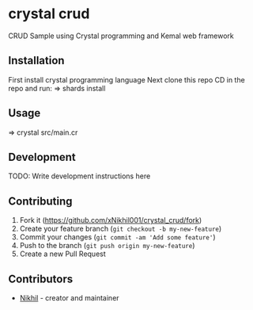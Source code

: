 # crystal crud

CRUD Sample using Crystal programming and Kemal web framework

## Installation

First install crystal programming language
Next clone this repo
CD in the repo and run:
=> shards install

## Usage

=> crystal src/main.cr

## Development

TODO: Write development instructions here

## Contributing

1. Fork it (<https://github.com/xNikhil001/crystal_crud/fork>)
2. Create your feature branch (`git checkout -b my-new-feature`)
3. Commit your changes (`git commit -am 'Add some feature'`)
4. Push to the branch (`git push origin my-new-feature`)
5. Create a new Pull Request

## Contributors

- [Nikhil](https://github.com/xNikhil001) - creator and maintainer
